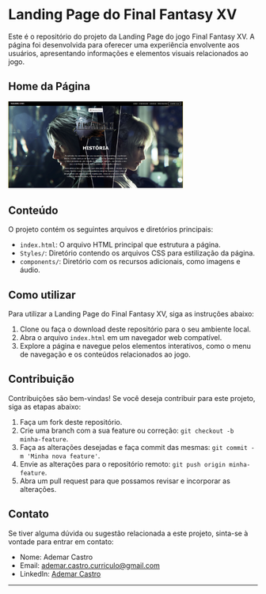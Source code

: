 # Landing Page do Final Fantasy XV

Este é o repositório do projeto da Landing Page do jogo Final Fantasy XV. A página foi desenvolvida para oferecer uma experiência envolvente aos usuários, apresentando informações e elementos visuais relacionados ao jogo.

## Home da Página

<img src="components/images/img-readme.png" width="70%">

## Conteúdo

O projeto contém os seguintes arquivos e diretórios principais:

- `index.html`: O arquivo HTML principal que estrutura a página.
- `Styles/`: Diretório contendo os arquivos CSS para estilização da página.
- `components/`: Diretório com os recursos adicionais, como imagens e áudio.

## Como utilizar

Para utilizar a Landing Page do Final Fantasy XV, siga as instruções abaixo:

1. Clone ou faça o download deste repositório para o seu ambiente local.
2. Abra o arquivo `index.html` em um navegador web compatível.
3. Explore a página e navegue pelos elementos interativos, como o menu de navegação e os conteúdos relacionados ao jogo.

## Contribuição

Contribuições são bem-vindas! Se você deseja contribuir para este projeto, siga as etapas abaixo:

1. Faça um fork deste repositório.
2. Crie uma branch com a sua feature ou correção: `git checkout -b minha-feature`.
3. Faça as alterações desejadas e faça commit das mesmas: `git commit -m 'Minha nova feature'`.
4. Envie as alterações para o repositório remoto: `git push origin minha-feature`.
5. Abra um pull request para que possamos revisar e incorporar as alterações.

## Contato

Se tiver alguma dúvida ou sugestão relacionada a este projeto, sinta-se à vontade para entrar em contato:

- Nome: Ademar Castro
- Email: ademar.castro.curriculo@gmail.com
- LinkedIn: [Ademar Castro](https://www.linkedin.com/in/ademar-castro-8bb95b256/)

---

